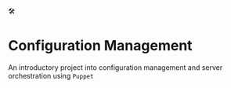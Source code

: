 🛠<h1>Configuration Management</h1>
An introductory project into configuration management and server orchestration using `Puppet`
